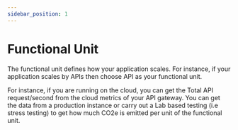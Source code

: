 ```yaml
---
sidebar_position: 1
---
```


# Functional Unit

The functional unit defines how your application scales. For instance, if your application scales by APIs then choose API as your functional unit.

For instance, if you are running on the cloud, you can get the Total API request/second from the cloud metrics of your API gateway. You can get the data from a production instance or carry out a Lab based testing (i.e stress testing) to get how much CO2e is emitted per unit of the functional unit.
